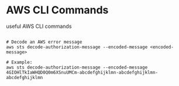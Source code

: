 # AWS CLI Commands

useful AWS CLI commands

```shell

# Decode an AWS error message
aws sts decode-authorization-message --encoded-message <encoded-message>

# Example:
aws sts decode-authorization-message --encoded-message 4GIOHlTkIaWHQD0Q0m6XSnuUMCm-abcdefghijklmn-abcdefghijklmn-abcdefghijklmn


```
